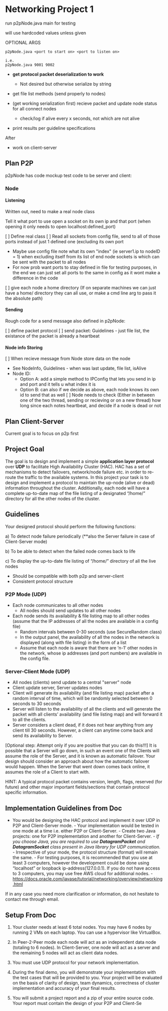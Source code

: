# Networking Project 1

run p2pNode.java main for testing

will use hardcoded values unless given

OPTIONAL ARGS

```
p2pNode.java <port to start on> <port to listen on>

i.e.
p2pNode.java 9001 9002
```
- **get protocol packet deserialization to work**
  - Not desired but otherwise serialize by string

- get file list methods (send properly to nodes)
- (get working serialization first) recieve packet and update node status for all connect nodes
  - check/log if alive every x seconds, not which are not alive 
- print results per guideline specifications

After
- work on client-server

## Plan P2P


p2pNode has code mockup test code to be server and client:

### Node

#### Listening

Written out, need to make a real node class

Tell it what port to use open a socket on its own ip and that port (when opening it only needs to open localhost:defined_port)

[ ] Define real class
[ ] Read all sockets from config file, send to all of those ports instead of just 1 defined one (excluding its own port
  - Maybe use config file note what its own "index" (ie server1.ip to nodeID = 1) when excluding itself from its list of end node sockets is which can be sent with the packet to all nodes 
  - For now prob want ports to stay defined in file for testing purposes, in the end we can just set all ports to the same in config as it wont make a difference in the code

[ ] give each node a home directory (If on separate machines we can just have a home/ directory they can all use, or make a cmd line arg to pass it the absolute path)

#### Sending

Rough code for a send message also defined in p2pNode:

[ ] define packet protocol
[ ] send packet: Guidelines - just file list, the existance of the packet is already a heartbeat

#### Node info Storing
[ ] When recieve message from Node store data on the node
- See NodeInfo, Guidelines - when was last update, file list, isAlive
- Node ID:
  - Option A: add a simple method to IPConfig that lets you send in ip and port and it tells u what index it is
  - Option B: can also if we decide as above, each node knows its own id to send that as well
[ ] Node needs to check (Either in between one of the two thread, sending or recieving or on a new thread) how long since each notes heartbeat, and decide if a node is dead or not

## Plan Client-Server

Current goal is to focus on p2p first

## Project Goal

The goal is to design and implement a simple **application layer protocol** over **UDP** to facilitate High Availability Cluster (HAC). HAC has a set of mechanisms to detect failovers, network/node failure etc. in order to re-route the traffic to the available systems. In this project your task is to design and implement a protocol to maintain the up-node (alive or dead) information throughout the cluster. Additionally, each node will have a complete up-to-date map of the file listing of a designated “/home/” directory for all the other nodes of the cluster.

## Guidelines

Your designed protocol should perform the following functions:

a) To detect node failure periodically (\*\*also the Server failure in case of Client-Server mode)

b) To be able to detect when the failed node comes back to life

c) To display the up-to-date file listing of “/home/” directory of all the live nodes

- Should be compatible with both p2p and server-client
- Consistent protocol structure

### P2P Mode (UDP)

- Each node communicates to all other nodes
  - All nodes should send updates to all other nodes
- Each node sends its availability & file listing map to all other nodes (assume that the IP addresses of all the nodes are available in a config file)
  - Random intervals between 0-30 seconds (use SecureRandom class)
  - In the output panel, the availability of all the nodes in the network is displayed (along with file listing) in the form of a list
  - Assume that each node is aware that there are ‘n-1’ other nodes in the network, whose ip addresses (and port numbers) are available in the config file.

### Server-Client Mode (UDP)

- All nodes (clients) send update to a central "server" node
- Client update server, Server updates nodes
- Client will generate its availability (and file listing map) packet after a random interval of time, which will be randomly selected between 0 seconds to 30 seconds
- Server will listen to the availability of all the clients and will generate the packet with all clients’ availability (and file listing map) and will forward it to all the clients.
- Server considers a client dead, if it does not hear anything from any client till 30 seconds. However, a client can anytime come back and send its availability to Server.

[Optional step: Attempt only if you are positive that you can do this!!!] It is possible that a Server will go down, in such an event one of the Clients will assume the role of the Server, and it is known as automatic failover. Your design should consider an approach about how the automatic failover would happen. When the Server that went down comes back online, it assumes the role of a Client to start with.

HINT: A typical protocol packet contains version, length, flags, reserved (for future) and other major important fields/sections that contain protocol specific information.

## Implementation Guidelines from Doc

- You would be designing the HAC protocol and implement it over UDP in P2P and Client-Server mode. - Your implementation would be tested in one mode at a time i.e. either P2P or Client-Server. - Create two Java projects: one for P2P implementation and another for Client-Server. - _If you choose Java, you are required to use **DatagramPacket** and **DatagramSocket** class present in Java library for UDP communication._ - Irrespective of your mode, the protocol structure (format) will remain the same. - For testing purposes, it is recommended that you use at least 3 computers, however the development could be done using “localhost” or loopback ip-address(127.0.0.1). If you do not have access to 3 computers, you may use free AWS cloud for additional nodes. -
  https://docs.oracle.com/javase/tutorial/networking/overview/networking.html

If in any case you need more clarification or information, do not hesitate to contact me through email.

## Setup From Doc

1.  Your cluster needs at least 6 total nodes. You may have 6 nodes by running 2 VMs on each laptop. You can use a hypervisor like VirtualBox.

2.  In Peer-2-Peer mode each node will act as an independent data node (totaling to 6 nodes). In Client-Server, one node will act as a server and the remaining 5 nodes will act as client data nodes.
3.  You must use UDP protocol for your network implementation.
4.  During the final demo, you will demonstrate your implementation with the test cases that will be provided to you. Your project will be evaluated on the basis of clarity of design, team dynamics, correctness of cluster implementation and accuracy of your final results.

5.  You will submit a project report and a zip of your entire source code. Your report must contain the design of your P2P and Client-Se
